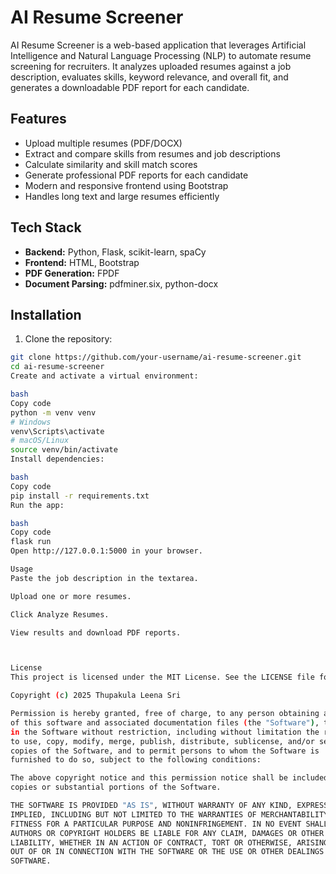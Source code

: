 # AI Resume Screener

AI Resume Screener is a web-based application that leverages Artificial Intelligence and Natural Language Processing (NLP) to automate resume screening for recruiters. It analyzes uploaded resumes against a job description, evaluates skills, keyword relevance, and overall fit, and generates a downloadable PDF report for each candidate.

## Features

- Upload multiple resumes (PDF/DOCX)
- Extract and compare skills from resumes and job descriptions
- Calculate similarity and skill match scores
- Generate professional PDF reports for each candidate
- Modern and responsive frontend using Bootstrap
- Handles long text and large resumes efficiently

## Tech Stack

- **Backend:** Python, Flask, scikit-learn, spaCy
- **Frontend:** HTML, Bootstrap
- **PDF Generation:** FPDF
- **Document Parsing:** pdfminer.six, python-docx

## Installation

1. Clone the repository:

```bash
git clone https://github.com/your-username/ai-resume-screener.git
cd ai-resume-screener
Create and activate a virtual environment:

bash
Copy code
python -m venv venv
# Windows
venv\Scripts\activate
# macOS/Linux
source venv/bin/activate
Install dependencies:

bash
Copy code
pip install -r requirements.txt
Run the app:

bash
Copy code
flask run
Open http://127.0.0.1:5000 in your browser.

Usage
Paste the job description in the textarea.

Upload one or more resumes.

Click Analyze Resumes.

View results and download PDF reports.



License
This project is licensed under the MIT License. See the LICENSE file for details.

Copyright (c) 2025 Thupakula Leena Sri

Permission is hereby granted, free of charge, to any person obtaining a copy
of this software and associated documentation files (the "Software"), to deal
in the Software without restriction, including without limitation the rights
to use, copy, modify, merge, publish, distribute, sublicense, and/or sell
copies of the Software, and to permit persons to whom the Software is
furnished to do so, subject to the following conditions:

The above copyright notice and this permission notice shall be included in all
copies or substantial portions of the Software.

THE SOFTWARE IS PROVIDED "AS IS", WITHOUT WARRANTY OF ANY KIND, EXPRESS OR
IMPLIED, INCLUDING BUT NOT LIMITED TO THE WARRANTIES OF MERCHANTABILITY,
FITNESS FOR A PARTICULAR PURPOSE AND NONINFRINGEMENT. IN NO EVENT SHALL THE
AUTHORS OR COPYRIGHT HOLDERS BE LIABLE FOR ANY CLAIM, DAMAGES OR OTHER
LIABILITY, WHETHER IN AN ACTION OF CONTRACT, TORT OR OTHERWISE, ARISING FROM,
OUT OF OR IN CONNECTION WITH THE SOFTWARE OR THE USE OR OTHER DEALINGS IN THE
SOFTWARE.

